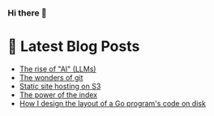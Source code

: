 ### Hi there 👋



# 📩 Latest Blog Posts 
<!-- BLOG-POST-LIST:START -->
- [The rise of &quot;AI&quot; &lpar;LLMs&rpar;](http://shanehowearth.com/the-rise-of-ai-llms)
- [The wonders of git](http://shanehowearth.com/the-wonders-of-git)
- [Static site hosting on S3](http://shanehowearth.com/static-site-hosting-on-s3)
- [The power of the index](http://shanehowearth.com/the-power-of-the-index)
- [How I design the layout of a Go program&#39;s code on disk](http://shanehowearth.com/how-i-design-the-layout-of-a-go-program-on-disk)
<!-- BLOG-POST-LIST:END -->
